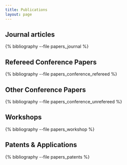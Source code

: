 ```yaml
---
title: Publications
layout: page
---
```


## Journal articles
{% bibliography --file papers_journal %}

## Refereed Conference Papers
{% bibliography --file papers_conference_refereed %}

## Other Conference Papers
{% bibliography --file papers_conference_unrefereed %}

## Workshops
{% bibliography --file papers_workshop %}

## Patents & Applications
{% bibliography --file papers_patents %}

